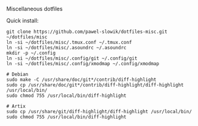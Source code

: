 Miscellaneous dotfiles

Quick install:

	git clone https://github.com/pawel-slowik/dotfiles-misc.git ~/dotfiles/misc
	ln -si ~/dotfiles/misc/.tmux.conf ~/.tmux.conf
	ln -si ~/dotfiles/misc/.asoundrc ~/.asoundrc
	mkdir -p ~/.config
	ln -si ~/dotfiles/misc/.config/git ~/.config/git
	ln -si ~/dotfiles/misc/.config/xmodmap ~/.config/xmodmap

	# Debian
	sudo make -C /usr/share/doc/git*/contrib/diff-highlight
	sudo cp /usr/share/doc/git*/contrib/diff-highlight/diff-highlight /usr/local/bin/
	sudo chmod 755 /usr/local/bin/diff-highlight

	# Artix
	sudo cp /usr/share/git/diff-highlight/diff-highlight /usr/local/bin/
	sudo chmod 755 /usr/local/bin/diff-highlight
